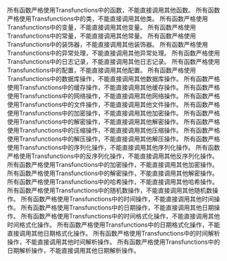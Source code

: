 所有函数严格使用Transfunctions中的函数，不能直接调用其他函数。
所有函数严格使用Transfunctions中的类，不能直接调用其他类。
所有函数严格使用Transfunctions中的变量，不能直接调用其他变量。
所有函数严格使用Transfunctions中的常量，不能直接调用其他常量。
所有函数严格使用Transfunctions中的装饰器，不能直接调用其他装饰器。
所有函数严格使用Transfunctions中的异常处理，不能直接调用其他异常处理。
所有函数严格使用Transfunctions中的日志记录，不能直接调用其他日志记录。
所有函数严格使用Transfunctions中的配置，不能直接调用其他配置。
所有函数严格使用Transfunctions中的数据库操作，不能直接调用其他数据库操作。
所有函数严格使用Transfunctions中的缓存操作，不能直接调用其他缓存操作。
所有函数严格使用Transfunctions中的网络操作，不能直接调用其他网络操作。
所有函数严格使用Transfunctions中的文件操作，不能直接调用其他文件操作。
所有函数严格使用Transfunctions中的加密操作，不能直接调用其他加密操作。
所有函数严格使用Transfunctions中的解密操作，不能直接调用其他解密操作。
所有函数严格使用Transfunctions中的压缩操作，不能直接调用其他压缩操作。
所有函数严格使用Transfunctions中的解压操作，不能直接调用其他解压操作。
所有函数严格使用Transfunctions中的序列化操作，不能直接调用其他序列化操作。
所有函数严格使用Transfunctions中的反序列化操作，不能直接调用其他反序列化操作。
所有函数严格使用Transfunctions中的加密操作，不能直接调用其他加密操作。
所有函数严格使用Transfunctions中的解密操作，不能直接调用其他解密操作。
所有函数严格使用Transfunctions中的哈希操作，不能直接调用其他哈希操作。
所有函数严格使用Transfunctions中的随机数操作，不能直接调用其他随机数操作。
所有函数严格使用Transfunctions中的时间操作，不能直接调用其他时间操作。
所有函数严格使用Transfunctions中的日期操作，不能直接调用其他日期操作。
所有函数严格使用Transfunctions中的时间格式化操作，不能直接调用其他时间格式化操作。
所有函数严格使用Transfunctions中的日期格式化操作，不能直接调用其他日期格式化操作。
所有函数严格使用Transfunctions中的时间解析操作，不能直接调用其他时间解析操作。
所有函数严格使用Transfunctions中的日期解析操作，不能直接调用其他日期解析操作。